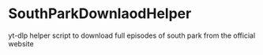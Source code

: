 # SouthParkDownlaodHelper
yt-dlp helper script to download full episodes of south park from the official website
